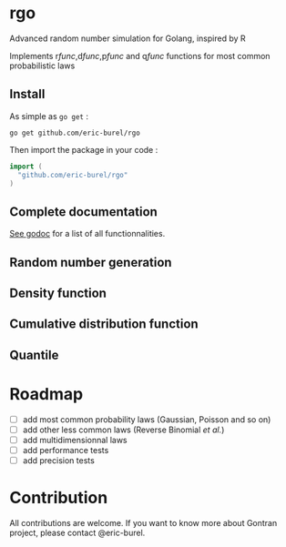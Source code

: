 # rgo
Advanced random number simulation for Golang, inspired by R

Implements r*func*,d*func*,p*func* and q*func* functions for most common probabilistic laws

## Install
As simple as `go get` :
```
go get github.com/eric-burel/rgo
```
Then import the package in your code :
```go
import (
  "github.com/eric-burel/rgo"
)
```

## Complete documentation

[See godoc](https://godoc.org/github.com/eric-burel/rgo) for a list of all functionnalities.


## Random number generation

## Density function

## Cumulative distribution function

## Quantile

# Roadmap
- [ ] add most common probability laws (Gaussian, Poisson and so on)
- [ ] add other less common laws (Reverse Binomial *et al.*)
- [ ] add multidimensionnal laws
- [ ] add performance tests
- [ ] add precision tests

# Contribution
All contributions are welcome. If you want to know more about Gontran project, please contact @eric-burel.
